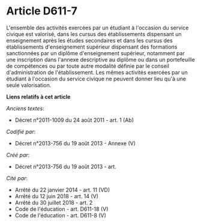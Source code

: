 # Article D611-7

L'ensemble des activités exercées par un étudiant à l'occasion du service civique est valorisé, dans les cursus des
établissements dispensant un enseignement après les études secondaires et dans les cursus des établissements d'enseignement
supérieur dispensant des formations sanctionnées par un diplôme d'enseignement supérieur, notamment par une inscription dans
l'annexe descriptive au diplôme ou dans un portefeuille de compétences ou par toute autre modalité définie par le conseil
d'administration de l'établissement. Les mêmes activités exercées par un étudiant à l'occasion du service civique ne peuvent
donner lieu qu'à une seule valorisation.

**Liens relatifs à cet article**

_Anciens textes_:

  - Décret n°2011-1009 du 24 août 2011 - art. 1 (Ab)

_Codifié par_:

  - Décret n°2013-756 du 19 août 2013 -  Annexe (V)

_Créé par_:

  - Décret n°2013-756 du 19 août 2013 - art.

_Cité par_:

  - Arrêté du 22 janvier 2014 - art. 11 (VD)
  - Arrêté du 12 juin 2018 - art. 14 (V)
  - Arrêté du 30 juillet 2018 - art. 2
  - Code de l'éducation - art. D611-18 (V)
  - Code de l'éducation - art. D611-8 (V)
